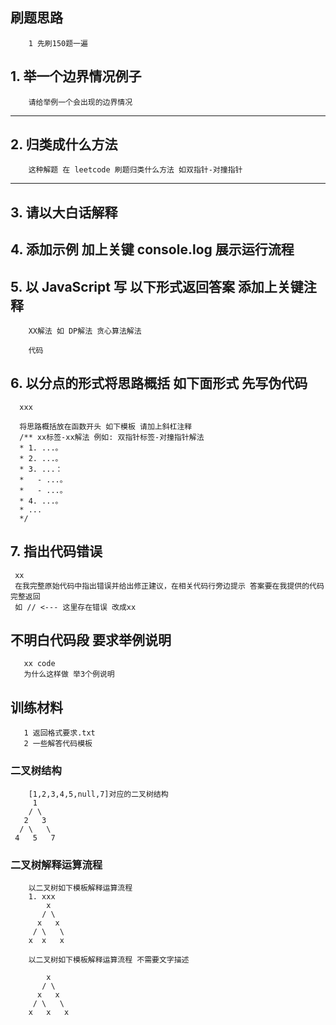 ## 刷题思路

```
    1 先刷150题一遍
```

## 1. 举一个边界情况例子

```
    请给举例一个会出现的边界情况
```

---

## 2. 归类成什么方法

```
    这种解题 在 leetcode 刷题归类什么方法 如双指针-对撞指针
```

---

## 3. 请以大白话解释

## 4. 添加示例 加上关键 console.log 展示运行流程

## 5. 以 JavaScript 写 以下形式返回答案 添加上关键注释

```
    XX解法 如 DP解法 贪心算法解法

    代码

```

## 6. 以分点的形式将思路概括 如下面形式 先写伪代码

```
  xxx

  将思路概括放在函数开头 如下模板 请加上斜杠注释
  /** xx标签-xx解法 例如: 双指针标签-对撞指针解法
  * 1. ...。
  * 2. ...。
  * 3. ...：
  *   - ...。
  *   - ...。
  * 4. ...。
  * ...
  */
```

## 7. 指出代码错误

```
 xx
 在我完整原始代码中指出错误并给出修正建议，在相关代码行旁边提示 答案要在我提供的代码完整返回
 如 // <--- 这里存在错误 改成xx
```

## 不明白代码段 要求举例说明

```
   xx code
   为什么这样做 举3个例说明
```

## 训练材料

```
   1 返回格式要求.txt
   2 一些解答代码模板
```

### 二叉树结构

```
    [1,2,3,4,5,null,7]对应的二叉树结构
     1
    / \
   2   3
  / \   \
 4   5   7

```

### 二叉树解释运算流程

```
    以二叉树如下模板解释运算流程
    1. xxx
        x
       / \
      x   x
     / \   \
    x  x   x

```

```
    以二叉树如下模板解释运算流程 不需要文字描述

        x
       / \
      x   x
     / \   \
    x   x   x

```
